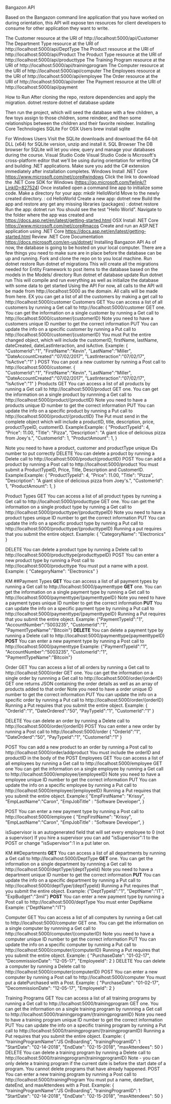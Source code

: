 Bangazon API

Based on the Bangazon command line application that you have worked on during orientation, this API will expose ten resources for client developers to consume for other application they want to write.

The Customer resource at the URI of http://localhost:5000/api/Customer
The Department Type resource at the URI of http://localhost:5000/api/DeptType
The Product resource at the URI of http://localhost:5000/api/Product
The Product Type resource at the URI of http://localhost:5000/api/producttype
The Training Program resource at the URI of http://localhost:5000/api/trainingprogram
The Computer resource at the URI of http://localhost:5000/api/computer
The Employees resource at the URI of http://localhost:5000/api/employee
The Order resource at the URI of http://localhost:5000/api/order
The Payment resource at the URI of http://localhost:5000/api/payment


How to Run
After cloning the repo, restore dependencies and apply the migration.
dotnet restore
dotnet ef database update


Then run the project, which will seed the database with a few children, a few toys assign to those children, some reindeer, and then some relationships between the children and their favorite reindeer.
Installing Core Technologies
SQLite
For OSX Users
brew install sqlite


For Windows Users
Visit the SQLite downloads and download the 64-bit DLL (x64) for SQLite version, unzip and install it.
SQL Browser
The DB browser for SQLite will let you view, query and manage your databases during the course.
Visual Studio Code
Visual Studio Code is Microsoft's cross-platform editor that we'll be using during orientation for writing C# and building .NET applications. Make sure you add the C# extension immediately after installation completes.
Windows
Install .NET Core
https://www.microsoft.com/net/core#windows
Click the link to download the .NET Core SDK for Windows (https://go.microsoft.com/fwlink/?LinkID=827524)
Once installed open a command line app to initialize some code.
Make a directory for your app: mkdir HelloWorld
Move to the newly created directory. : cd HelloWorld
Create a new app: dotnet new
Build the app and restore any get any missing libraries (packages) : dotnet restore
Run the app: dotnet run
You should see the test "Hello World".
Navigate to the folder where the app was created and https://docs.asp.net/en/latest/getting-started.html
OSX
Install .NET Core
https://www.microsoft.com/net/core#macos
Create and run an ASP.NET application using .NET Core
https://docs.asp.net/en/latest/getting-started.html
Review .NET Core Documentation
https://docs.microsoft.com/en-us/dotnet/
Installing Bangazon API
As of now, the database is going to be hosted on your local computer. There are a few things you need to make sure are in place before the database can be up and running.
Fork and clone the repo on to you local machine.
Run dotnet restore
Run dotnet ef migrations 
This will create all the migrations needed for Entity Framework to post items to the database based on the models in the Models/ directory
Run dotnet ef database update
Run dotnet run
This will compile and run everything as well as initialize the database with some data to get started
Using the API
For now, all calls to the API will be made from http://localhost:5000 as the domain. All calls will be made from here.
EX you can get a list of all the customers by making a get call to http://localhost:5000/customer
Customers
GET You can access a list of all customers by running a Get call to http://localhost:5000/customer
GET one. You can get the information on a single customer by running a Get call to http://localhost:5000/customer/{customerID}
Note you need to have a customers unique ID number to get the correct information
PUT You can update the info on a specific customer by running a Put call to http://localhost:5000/customer/{customerID}
You must Put the entire changed object, which will include the customerID, firstName, lastName, dateCreated, dateLastInteraction, and isActive.
Example: {		
 "CustomerId":"1",
"FirstName":"Kevin",
"LastName":"Miller",
"DateAccountCreated":"07/02/2017",
 "LastInteraction":"07/02/17",
"IsActive":"1"
}
POST You can post a new customer by running a Post call to http://localhost:5000/customer.
{		
 "CustomerId":"1",
"FirstName":"Kevin",
"LastName":"Miller",
"DateAccountCreated":"07/02/2017",
 "LastInteraction":"07/02/17",
"IsActive":"1"
}
Products
GET You can access a list of all products by running a Get call to http://localhost:5000/product
GET one. You can get the information on a single product by runnning a Get call to http://localhost:5000/product/{productID}
Note you need to have a products unique ID number to get the correct information
PUT You can update the info on a specific product by running a Put call to http://localhost:5000/product/{productID}
The Put must send in the complete object which will include a productID, title, description, price, productTypeID, customerID.
Example:Example:
{
        "ProductTypeId": 4,
	"Price": 11.00,
	"Title": "Pizza",
	"Description": "A giant slice of delicious pizza from Joey's.",
	"CustomerId": 1,
	"ProductAmount": 1,
}

Note you need to have a product, customer and productType unique IDs number to put correctly
DELETE You can delete a product by running a Delete call to http://localhost:5000/product{productID}
POST You can add a product by running a Post call to http://localhost:5000/product
You must submit a ProductTypeID, Price, Title, Description and CustomerID.
Example:Example:
{
        "ProductTypeId": 4,
	"Price": 11.00,
	"Title": "Pizza",
	"Description": "A giant slice of delicious pizza from Joey's.",
	"CustomerId": 1,
	"ProductAmount": 1,
}


Product Types
GET You can access a list of all product types by running a Get call to http://localhost:5000/producttype
GET one. You can get the information on a single product type by running a Get call to http://localhost:5000/producttype/{producttypeID}
Note you need to have a product types unique ID number to get the correct information
PUT You can update the info on a specific product type by running a Put call to http://localhost:5000/producttype/{producttypeID}
Running a put requires that you submit the entire object.
Example: {
        "CategoryName": "Electronics"
}

DELETE You can delete a product type by running a Delete call to http://localhost:5000/producttype{producttypeID}
POST You can enter a new product type by running a Post call to http://localhost:5000/producttype
You must put a name with a post.
Example: {
        "CategoryName": "Electronics"
}

KM
##Payment Types
**GET** You can access a list of all payment types by running a Get call to http://localhost:5000/paymenttype
**GET** one. You can get the information on a single payment type by running a Get call to http://localhost:5000/paymenttype/{paymenttypeID}
Note you need to have a payment types unique ID number to get the correct information
**PUT** You can update the info on a specific payment type by running a Put call to http://localhost:5000/paymenttype/{paymenttypeID}
Running a Put requires that you submit the entire object.
Example: {"PaymentTypeId":"1", "AccountNumber":"5003235", "CustomerId":"1", "PaymentTypeName":"Bitcoin"}
**DELETE** You can delete a payment type by running a Delete call to http://localhost:5000/paymenttype{paymenttypeID}
**POST** You can enter a new payment type by running a Post call to http://localhost:5000/paymenttype
Example: {"PaymentTypeId":"1", "AccountNumber":"5003235", "CustomerId":"1", "PaymentTypeName":"Bitcoin"}

Order
GET You can access a list of all orders by running a Get call to http://localhost:5000/order
GET one. You can get the information on a single order by runnning a Get call to http://localhost:5000/order/{orderID}
GET one returns JSON containing the order details as well as an array of products added to that order
Note you need to have a order unique ID number to get the correct information
PUT You can update the info on a specific order by running a Put call to http://localhost:5000/order/{orderID}
Running a Put requires that you submit the entire object.
Example: {
	"OrderId":"1",
	"DateOrdered":"50",
	"PayTypeId":"1",
	"CustomerId":"1"
}


DELETE You can delete an order by running a Delete call to http://localhost:5000/order/{orderID}
POST You can enter a new order by running a Post call to http://localhost:5000/order
{
	"OrderId":"1",
	"DateOrderd":"50",
	"PayTypeId":"1",
	"CustomerId":"1"
}


POST You can add a new product to an order by running a Post call to http://localhost:5000/order/addproduct
You must include the orderID and productID in the body of the POST
Employees
GET You can access a list of all employees by running a Get call to http://localhost:5000/employee
GET one You can get the information on a single employee by running a Get call to http://localhost:5000/employee/{employeeID}
Note you need to have a employee unique ID number to get the correct information
PUT You can update the info on a specific employee by running a Put call to http://localhost:5000/employee/{employeeID}
Running a Put requires that you submit the entire object.
Example:{
	"EmpFirstName": "Krissy",
	"EmpLastName":"Caron",
	"EmpJobTitle" : "Software Developer",
}


POST You can enter a new payment type by running a Post call to http://localhost:5000/employee
{
	"EmpFirstName": "Krissy",
	"EmpLastName":"Caron",
	"EmpJobTitle" : "Software Developer",
}


isSupervisor is an autogenerated field that will set every employee to 0 (not a supervisor) If you hire a supervisor you can add "isSupervisor":1 to the POST or change "isSupervisor":1 in a put later on.

KM
##Departments
**GET** You can access a list of all departments by running a Get call to http://localhost:5000/DeptType
**GET** one. You can get the information on a single department by runnning a Get call to http://localhost:5000/deptType/{deptTypeId}
Note you need to have a department unique ID number to get the correct information
**PUT** You can update the info on a specific department by running a Put call to http://localhost:5000/deptType/{deptTypeId}
Running a Put requires that you submit the entire object.
Example: {"DeptTypeId":"1", "DeptName":"IT", "ExpBudget":"3mil"}
**POST** You can enter a new payment type by running a Post call to http://localhost:5000/deptType
You must enter DeptName
Example: {"DeptName":"IT"}

Computer
GET You can access a list of all computers by running a Get call to http://localhost:5000/computer
GET one. You can get the information on a single computer by runnning a Get call to http://localhost:5000/computer/{computerID}
Note you need to have a computer unique ID number to get the correct information
PUT You can update the info on a specific computer by running a Put call to http://localhost:5000/computer/{computerID}
Running a Put requires that you submit the entire object.
Example: {
    "PurchaseDate": "01-02-17",
    "DecommissionDate": "12-05-17",
    "EmployeeId": 2
}
DELETE You can delete a computer by running a Delete call to http://localhost:5000/computer{computerID}
POST You can enter a new computer by running a Post call to http://localhost:5000/computer
You must put a datePurchased with a Post.
Example: {
    "PurchaseDate": "01-02-17",
    "DecommissionDate": "12-05-17",
    "EmployeeId": 2
}

Training Programs
GET You can access a list of all training programs by running a Get call to http://localhost:5000/trainingprogram
GET one. You can get the information on a single training program by runnning a Get call to http://localhost:5000/trainingprogram/{trainingprogramID}
Note you need to have a training program unique ID number to get the correct information
PUT You can update the info on a specific training program by running a Put call to http://localhost:5000/trainingprogram/{trainingprogramID}
Running a Put requires that you submit the entire object.
Example: { “trainingProgramName”:”JS OnBoarding”, "trainingProgramID": 1 "StartDate": "02-14-2018", "EndDate": "02-15-2018", "maxAttendees": 50 }
DELETE You can delete a training program by running a Delete call to http://localhost:5000/trainingprogram{trainingprogramID}
Note - you can only delete a training program if the current date is before the start date of a program. You cannot delete programs that have already happened.
POST You can enter a new training program by running a Post call to http://localhost:5000/trainingProgram
You must put a name, dateStart, dateEnd, and maxAttendees with a Post.
Example: { “trainingProgramName”:”JS OnBoarding”, "trainingProgramID": 1 "StartDate": "02-14-2018", "EndDate": "02-15-2018", "maxAttendees": 50 }
